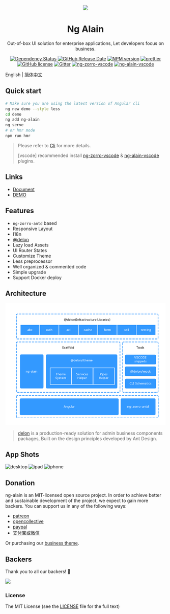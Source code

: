<p align="center">
  <a href="https://ng-alain.com">
    <img width="100" src="https://ng-alain.com/assets/img/logo-color.svg">
  </a>
</p>

<h1 align="center">
Ng Alain
</h1>

<div align="center">

  Out-of-box UI solution for enterprise applications, Let developers focus on business.

  [![Dependency Status](https://david-dm.org/ng-alain/ng-alain/status.svg?style=flat-square)](https://david-dm.org/ng-alain/ng-alain)
  [![GitHub Release Date](https://img.shields.io/github/release-date/ng-alain/ng-alain.svg?style=flat-square)](https://github.com/ng-alain/ng-alain/releases)
  [![NPM version](https://img.shields.io/npm/v/ng-alain.svg?style=flat-square)](https://www.npmjs.com/package/ng-alain)
  [![prettier](https://img.shields.io/badge/code_style-prettier-ff69b4.svg?style=flat-square)](https://prettier.io/)
  [![GitHub license](https://img.shields.io/github/license/mashape/apistatus.svg?style=flat-square)](https://github.com/ng-alain/ng-alain/blob/master/LICENSE)
  [![Gitter](https://img.shields.io/gitter/room/ng-alain/ng-alain.svg?style=flat-square)](https://gitter.im/ng-alain/ng-alain)
  [![ng-zorro-vscode](https://img.shields.io/badge/ng--zorro-VSCODE-brightgreen.svg?style=flat-square)](https://marketplace.visualstudio.com/items?itemName=cipchk.ng-zorro-vscode)
  [![ng-alain-vscode](https://img.shields.io/badge/ng--alain-VSCODE-brightgreen.svg?style=flat-square)](https://marketplace.visualstudio.com/items?itemName=cipchk.ng-alain-vscode)

</div>

English | [简体中文](README-zh_CN.md)

## Quick start

```bash
# Make sure you are using the latest version of Angular cli
ng new demo --style less
cd demo
ng add ng-alain
ng serve
# or hmr mode
npm run hmr
```

> Please refer to [Cli](https://ng-alain.com/cli) for more details.
>
> [vscode] recommended install [ng-zorro-vscode](https://marketplace.visualstudio.com/items?itemName=cipchk.ng-zorro-vscode) & [ng-alain-vscode](https://marketplace.visualstudio.com/items?itemName=cipchk.ng-alain-vscode) plugins.

## Links

+ [Document](https://ng-alain.com)
+ [DEMO](https://ng-alain.github.io/ng-alain/)

## Features

+ `ng-zorro-antd` based
+ Responsive Layout
+ I18n
+ [@delon](https://github.com/ng-alain/delon)
+ Lazy load Assets
+ UI Router States
+ Customize Theme
+ Less preprocessor
+ Well organized & commented code
+ Simple upgrade
+ Support Docker deploy

## Architecture

![Architecture](https://raw.githubusercontent.com/ng-alain/delon/master/_screenshot/architecture.png)

> [delon](https://github.com/ng-alain/delon) is a production-ready solution for admin business components packages, Built on the design principles developed by Ant Design.

## App Shots

![desktop](https://raw.githubusercontent.com/ng-alain/delon/master/_screenshot/desktop.png)
![ipad](https://raw.githubusercontent.com/ng-alain/delon/master/_screenshot/ipad.png)
![iphone](https://raw.githubusercontent.com/ng-alain/delon/master/_screenshot/iphone.png)

## Donation

ng-alain is an MIT-licensed open source project. In order to achieve better and sustainable development of the project, we expect to gain more backers. You can support us in any of the following ways:

- [patreon](https://www.patreon.com/cipchk)
- [opencollective](https://opencollective.com/ng-alain)
- [paypal](https://www.paypal.me/cipchk)
- [支付宝或微信](https://ng-alain.com/assets/donate.png)

Or purchasing our [business theme](https://e.ng-alain.com/).

## Backers

Thank you to all our backers! 🙏

<a href="https://opencollective.com/ng-alain#backers" target="_blank"><img src="https://opencollective.com/ng-alain/backers.svg?width=890"></a>

### License

The MIT License (see the [LICENSE](https://github.com/ng-alain/ng-alain/blob/master/LICENSE) file for the full text)
